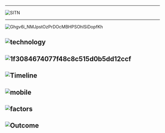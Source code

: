 ---------------
![SITN](https://i2.wp.com/sitn.hms.harvard.edu/wp-content/uploads/2017/08/Anyoha-SITN-Figure-2-AI-timeline-2.jpg)

---------------
![Ghgv6i_NMJpstOzPrDOcMBHPSOhlSiDopfKh](https://assets.weforum.org/editor/Ghgv6i_NMJpstOzPrDOcMBHPSOhlSiDopfKh-LuD8tU.png)

![technology](https://www.futuretimeline.net/21stcentury/images/future-timeline-technology-singularity.jpg)
-------------
![1f3084674077f48c8c515d0b5dd12ccf](https://i.pinimg.com/originals/1f/30/84/1f3084674077f48c8c515d0b5dd12ccf.jpg)
-------------
![Timeline](https://blog.sowiso.nl/wp-content/uploads/2016/07/Timeline.png)
-------------
![mobile](https://tr1.cbsistatic.com/hub/i/2015/05/07/84cd6086-f48e-11e4-940f-14feb5cc3d2a/550x418-cochrane-mobile-intelligence.jpg)
-------------
![factors](https://www.researchgate.net/profile/Harold_Szu2/publication/258393482/figure/fig14/AS:342368189468675@1458638345858/Moores-Law-history-future-limited-factors-and-Nanotechnology-Enhance-factors-for.png)
-------------
![Outcome](https://28oa9i1t08037ue3m1l0i861-wpengine.netdna-ssl.com/wp-content/uploads/2015/01/Outcome-Spectrum.jpg)
-------------
![]()
-------------
![]()
-------------
![]()
-------------
![]()
-------------

